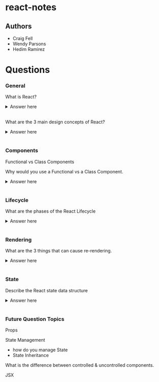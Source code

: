 # react-notes

## Authors

* Craig Fell
* Wendy Parsons
* Hedim Ramirez

# Questions

### General
What is React?
<details>
  <summary>Answer here</summary>
  A javascript library for building user interfaces.
</details>
<br>

What are the 3 main design concepts of React?
<details>
  <summary>Answer here</summary>
  <ul> Components </ul>
  <ul> Reactive Updates </ul>
  <ul> Virtual View & Memory </ul>
</details>
<br>

###  Components
Functional vs Class Components

Why would you use a Functional vs a Class Component.
<details>
  <summary>Answer here</summary>
  <ul>Functional Components are lighter weight, simply rendering the component. </ul>
  <ul>Class Components are Stateful. </ul>
  <ul>Class component mush have a render function</ul>
  <ul>Class Components are extensible. </ul>
</details>
<br>



### Lifecycle

What are the phases of the React Lifecycle

<details>
  <summary>Answer here</summary>
  <ul>initializing (getDefaultProps, getInitalState) define defaults and intial values for this.props and this.state </ul>
  <ul>mounting (componentDidMount) components are inserted into the DOM. </ul>
  <ul>updating - component properties and state are updated. </ul>
  <ul>unmounting (componentDidUnmount) - component is unmounted from the DOM.</ul>
</details>
<br>


### Rendering

What are the 3 things that can cause re-rendering.

<details>
  <summary>Answer here</summary>
  <ul> when a parent prop getting passed to a child is changed. </ul>
  <ul> when any state changes </ul>
  <ul> when a component gets rendered to the dom for the first time </ul>
</details>
<br>

### State

Describe the React state data structure
<details>
  <summary>Answer here</summary>
  <ul> Object! </ul>

</details>
<br>






### Future Question Topics
Props

State Management
  - how do you manage State
  - State Inheritance

What is the difference between controlled & uncontrolled components.

JSX
